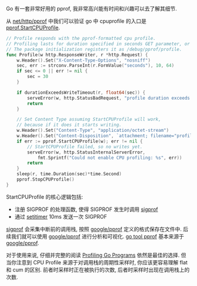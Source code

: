 Go 有一套非常好用的 pprof, 我非常高兴能有时间和兴趣可以去了解其细节.

从 [net/http/pprof](https://github.com/golang/go/blob/go1.21.9/src/net/http/pprof/pprof.go#L133)
中我们可以验证 go 中 cpuprofile 的入口是
[pprof.StartCPUProfile](https://github.com/golang/go/blob/master/src/runtime/pprof/pprof.go#L812).
```go
// Profile responds with the pprof-formatted cpu profile.
// Profiling lasts for duration specified in seconds GET parameter, or for 30 seconds if not specified.
// The package initialization registers it as /debug/pprof/profile.
func Profile(w http.ResponseWriter, r *http.Request) {
	w.Header().Set("X-Content-Type-Options", "nosniff")
	sec, err := strconv.ParseInt(r.FormValue("seconds"), 10, 64)
	if sec <= 0 || err != nil {
		sec = 30
	}

	if durationExceedsWriteTimeout(r, float64(sec)) {
		serveError(w, http.StatusBadRequest, "profile duration exceeds server's WriteTimeout")
		return
	}

	// Set Content Type assuming StartCPUProfile will work,
	// because if it does it starts writing.
	w.Header().Set("Content-Type", "application/octet-stream")
	w.Header().Set("Content-Disposition", `attachment; filename="profile"`)
	if err := pprof.StartCPUProfile(w); err != nil {
		// StartCPUProfile failed, so no writes yet.
		serveError(w, http.StatusInternalServerError,
			fmt.Sprintf("Could not enable CPU profiling: %s", err))
		return
	}
	sleep(r, time.Duration(sec)*time.Second)
	pprof.StopCPUProfile()
}
```

StartCPUProfile 的核心逻辑包括:
- 注册 SIGPROF 的处理函数, 使得 SIGPROF 发生时调用 [sigprof](https://github.com/golang/go/blob/master/src/runtime/proc.go#L5285)
- 通过 [setitimer](https://linux.die.net/man/2/setitimer) 10ms 发送一次 SIGPROF

[sigprof]() 会采集中断前的调用栈, 按照 [google/pprof](https://github.com/google/pprof) 定义的格式保存在文件中.
后续我们就可以使用 [google/pprof]() 进行分析和可视化.
[go tool pprof](https://github.com/golang/go/tree/master/src/cmd/pprof) 基本来源于 [google/pprof]().

对于使用来说, 仔细并完整的阅读 [Profiling Go Programs](https://go.dev/blog/pprof) 依然是最佳的选择.
但当你注意到 CPU Profile 来源于对调用栈的周期性采样时, 你应该更容易理解 flat 和 cum 的区别.
前者时采样时正在被执行的次数, 后者时采样时出现在调用栈上的次数.

